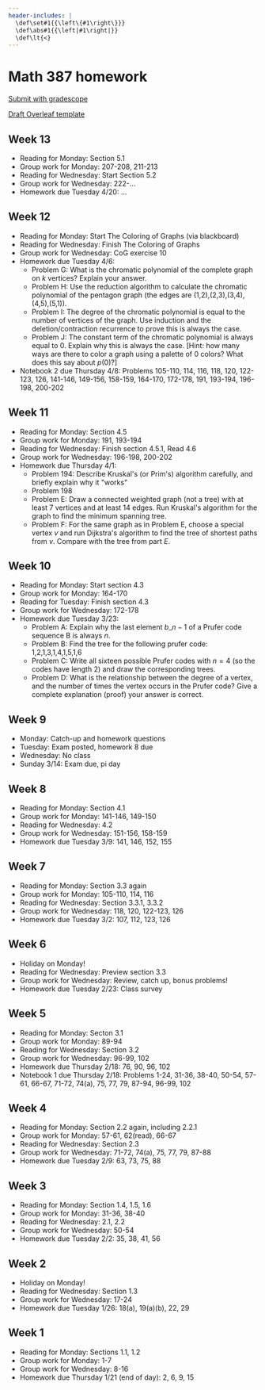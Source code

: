 ```yaml
---
header-includes: |
  \def\set#1{{\left\{#1\right\}}}
  \def\abs#1{{\left|#1\right|}}
  \def\lt{<}
---
```


# Math 387 homework

[Submit with gradescope](https://www.gradescope.com/courses/218675)

[Draft Overleaf template](https://www.overleaf.com/read/wqzxckcdzwzr)
  
## Week 13

* Reading for Monday: Section 5.1
* Group work for Monday: 207-208, 211-213
* Reading for Wednesday: Start Section 5.2
* Group work for Wednesday: 222-...
* Homework due Tuesday 4/20: ...

## Week 12

* Reading for Monday: Start The Coloring of Graphs (via blackboard)
* Reading for Wednesday: Finish The Coloring of Graphs
* Group work for Wednesday: CoG exercise 10
* Homework due Tuesday 4/6:  
  * Problem G: What is the chromatic polynomial of the complete graph on $k$ vertices? Explain your answer.
  * Problem H: Use the reduction algorithm to calculate the chromatic polynomial of the pentagon graph (the edges are (1,2),(2,3),(3,4),(4,5),(5,1)).
  * Problem I: The degree of the chromatic polynomial is equal to the number of vertices of the graph. Use induction and the deletion/contraction recurrence to prove this is always the case.
  * Problem J: The constant term of the chromatic polynomial is always equal to $0$. Explain why this is always the case. [Hint: how many ways are there to color a graph using a palette of $0$ colors? What does this say about $p(0)$?]
* Notebook 2 due Thursday 4/8: Problems 105-110, 114, 116, 118, 120, 122-123, 126, 141-146, 149-156, 158-159, 164-170, 172-178, 191, 193-194, 196-198, 200-202

## Week 11

* Reading for Monday: Section 4.5
* Group work for Monday: 191, 193-194
* Reading for Wednesday: Finish section 4.5.1, Read 4.6
* Group work for Wednesday: 196-198, 200-202
* Homework due Thursday 4/1:  
  * Problem 194: Describe Kruskal's (or Prim's) algorithm carefully, and briefly explain why it "works"
  * Problem 198
  * Problem E: Draw a connected weighted graph (not a tree) with at least 7 vertices and at least 14 edges. Run Kruskal's algorithm for the graph to find the minimum spanning tree.
  * Problem F: For the same graph as in Problem E, choose a special vertex $v$ and run Dijkstra's algorithm to find the tree of shortest paths from $v$. Compare with the tree from part $E$.

## Week 10

* Reading for Monday: Start section 4.3
* Group work for Monday: 164-170
* Reading for Tuesday: Finish section 4.3
* Group work for Wednesday: 172-178
* Homework due Tuesday 3/23:  
  * Problem A: Explain why the last element $b\_{n-1}$ of a Prufer code sequence B is always $n$.
  * Problem B: Find the tree for the following prufer code: 1,2,1,3,1,4,1,5,1,6
  * Problem C: Write all sixteen possible Prufer codes with $n=4$ (so the codes have length 2) and draw the corresponding trees.
  * Problem D: What is the relationship between the degree of a vertex, and the number of times the vertex occurs in the Prufer code? Give a complete explanation (proof) your answer is correct.

## Week 9

* Monday: Catch-up and homework questions
* Tuesday: Exam posted, homework 8 due
* Wednesday: No class
* Sunday 3/14: Exam due, pi day

## Week 8

* Reading for Monday: Section 4.1
* Group work for Monday: 141-146, 149-150
* Reading for Wednesday: 4.2
* Group work for Wednesday: 151-156, 158-159
* Homework due Tuesday 3/9: 141, 146, 152, 155

## Week 7

* Reading for Monday: Section 3.3 again
* Group work for Monday: 105-110, 114, 116
* Reading for Wednesday: Section 3.3.1, 3.3.2
* Group work for Wednesday: 118, 120, 122-123, 126
* Homework due Tuesday 3/2: 107, 112, 123, 126

## Week 6

* Holiday on Monday!
* Reading for Wednesday: Preview section 3.3
* Group work for Wednesday: Review, catch up, bonus problems!
* Homework due Tuesday 2/23: Class survey

## Week 5

* Reading for Monday: Secton 3.1
* Group work for Monday: 89-94
* Reading for Wednesday: Section 3.2
* Group work for Wednesday: 96-99, 102
* Homework due Thursday 2/18: 76, 90, 96, 102
* Notebook 1 due Thursday 2/18: Problems 1-24, 31-36, 38-40, 50-54, 57-61, 66-67, 71-72, 74(a), 75, 77, 79, 87-94, 96-99, 102

## Week 4

* Reading for Monday: Section 2.2 again, including 2.2.1
* Group work for Monday: 57-61, 62(read), 66-67
* Reading for Wednesday: Section 2.3
* Group work for Wednesday: 71-72, 74(a), 75, 77, 79, 87-88
* Homework due Tuesday 2/9: 63, 73, 75, 88

## Week 3

* Reading for Monday: Section 1.4, 1.5, 1.6
* Group work for Monday: 31-36, 38-40
* Reading for Wednesday: 2.1, 2.2
* Group work for Wednesday: 50-54
* Homework due Tuesday 2/2: 35, 38, 41, 56

## Week 2

* Holiday on Monday!
* Reading for Wednesday: Section 1.3
* Group work for Wednesday: 17-24
* Homework due Tuesday 1/26: 18(a), 19(a)(b), 22, 29

## Week 1

* Reading for Monday: Sections 1.1, 1.2
* Group work for Monday: 1-7
* Group work for Wednesday: 8-16
* Homework due Thursday 1/21 (end of day): 2, 6, 9, 15


<script type='text/x-mathjax-config'>
  MathJax.Hub.Config({
    tex2jax: {
      inlineMath: [['$','$'], ['\\(','\\)']],
      processEscapes: true
    },
    TeX: {
      Macros: {
        set: ["{\\left\\{ #1 \\right\\}}", 1],
        abs: ["{\\left| #1 \\right|}", 1],
        lt: ["<"]
      }
    }
  });
</script>
<script src='https://cdnjs.cloudflare.com/ajax/libs/mathjax/2.7.2/MathJax.js?config=TeX-AMS_HTML'></script>